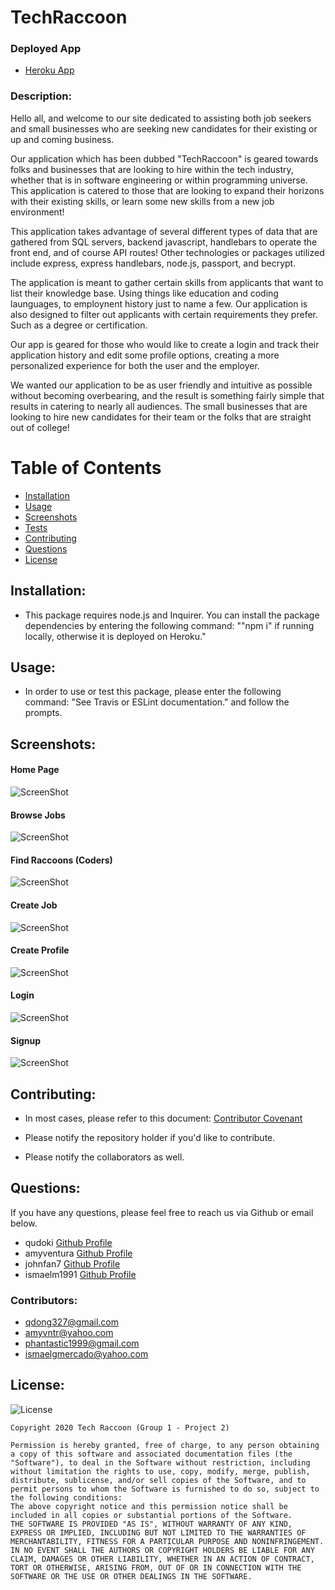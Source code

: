 # TechRaccoon 

### Deployed App
 - [Heroku App](https://intense-falls-12076.herokuapp.com/)

### Description: 
Hello all, and welcome to our site dedicated to assisting both job seekers and small businesses who are seeking new candidates for their existing or up and coming business.

Our application which has been dubbed "TechRaccoon" is geared towards folks and businesses that are looking to hire within the tech industry, whether that is in software engineering or within programming universe. This application is catered to those that are looking to expand their horizons with their existing skills, or learn some new skills from a new job environment!

This application takes advantage of several different types of data that are gathered from SQL servers, backend javascript, handlebars to operate the front end, and of course API routes! Other technologies or packages utilized include express, express handlebars, node.js, passport, and becrypt.

The application is meant to gather certain skills from applicants that want to list their knowledge base. Using things like education and coding launguages, to employnent history just to name a few. Our application is also designed to filter out applicants with certain requirements they prefer. Such as a degree or certification.

Our app is geared for those who would like to create a login and track their application history and edit some profile options, creating a more personalized experience for both the user and the employer. 

We wanted our application to be as user friendly and intuitive as possible without becoming overbearing, and the result is something fairly simple that results in catering to nearly all audiences. The small businesses that are looking to hire new candidates for their team or the folks that are straight out of college!


# Table of Contents
- [Installation](https://github.com/qudoki/group1-project2/blob/main/README.md#installation)
- [Usage](https://github.com/qudoki/group1-project2/blob/main/README.md#usage)
- [Screenshots](https://github.com/qudoki/group1-project2/blob/main/README.md#screenshots)
- [Tests](https://github.com/qudoki/group1-project2/blob/main/README.md#usage)
- [Contributing](https://github.com/qudoki/group1-project2/blob/main/README.md#contributions)
- [Questions](https://github.com/qudoki/group1-project2/blob/main/README.md#questions)
- [License](https://github.com/qudoki/group1-project2/blob/main/README.md#license)


## Installation:
- This package requires node.js and Inquirer. You can install the package dependencies by entering the following command: ""npm i" if running locally, otherwise it is deployed on Heroku."


## Usage:
- In order to use or test this package, please enter the following command: "See Travis or ESLint documentation." and follow the prompts.

## Screenshots:

#### Home Page
![ScreenShot](assets/home.png)
#### Browse Jobs
![ScreenShot](assets/jobs.png)
#### Find Raccoons (Coders)
![ScreenShot](assets/raccoons.png)
#### Create Job
![ScreenShot](assets/postjob.png)
#### Create Profile
![ScreenShot](assets/postprofile.png)
#### Login
![ScreenShot](assets/login.png)
#### Signup
![ScreenShot](assets/signup.png)


## Contributing:
- In most cases, please refer to this document: [Contributor Covenant](https://www.contributor-covenant.org/) 

- Please notify the repository holder if you'd like to contribute.
- Please notify the collaborators as well.


## Questions:
If you have any questions, please feel free to reach us via Github or email below.

- qudoki [Github Profile](https://github.com/qudoki)
- amyventura [Github Profile](https://github.com/amyventura)
- johnfan7 [Github Profile](https://github.com/johnfan7)
- ismaelm1991 [Github Profile](https://github.com/ismaelm1991)

### Contributors:
- <qdong327@gmail.com>
- <amyvntr@yahoo.com>
- <phantastic1999@gmail.com>
- <ismaelgmercado@yahoo.com>

## License:
![License](https://img.shields.io/badge/license-MIT-green")

    Copyright 2020 Tech Raccoon (Group 1 - Project 2)

    Permission is hereby granted, free of charge, to any person obtaining a copy of this software and associated documentation files (the "Software"), to deal in the Software without restriction, including without limitation the rights to use, copy, modify, merge, publish, distribute, sublicense, and/or sell copies of the Software, and to permit persons to whom the Software is furnished to do so, subject to the following conditions:
    The above copyright notice and this permission notice shall be included in all copies or substantial portions of the Software.
    THE SOFTWARE IS PROVIDED "AS IS", WITHOUT WARRANTY OF ANY KIND, EXPRESS OR IMPLIED, INCLUDING BUT NOT LIMITED TO THE WARRANTIES OF MERCHANTABILITY, FITNESS FOR A PARTICULAR PURPOSE AND NONINFRINGEMENT. IN NO EVENT SHALL THE AUTHORS OR COPYRIGHT HOLDERS BE LIABLE FOR ANY CLAIM, DAMAGES OR OTHER LIABILITY, WHETHER IN AN ACTION OF CONTRACT, TORT OR OTHERWISE, ARISING FROM, OUT OF OR IN CONNECTION WITH THE SOFTWARE OR THE USE OR OTHER DEALINGS IN THE SOFTWARE.